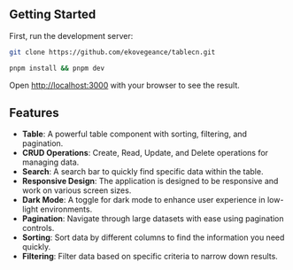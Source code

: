## Getting Started

First, run the development server:
```bash 
git clone https://github.com/ekovegeance/tablecn.git
```

```bash
pnpm install && pnpm dev
```

Open [http://localhost:3000](http://localhost:3000) with your browser to see the result.

## Features
- **Table**: A powerful table component with sorting, filtering, and pagination.
- **CRUD Operations**: Create, Read, Update, and Delete operations for managing data.
- **Search**: A search bar to quickly find specific data within the table.
- **Responsive Design**: The application is designed to be responsive and work on various screen sizes.
- **Dark Mode**: A toggle for dark mode to enhance user experience in low-light environments.
- **Pagination**: Navigate through large datasets with ease using pagination controls.
- **Sorting**: Sort data by different columns to find the information you need quickly.
- **Filtering**: Filter data based on specific criteria to narrow down results.
